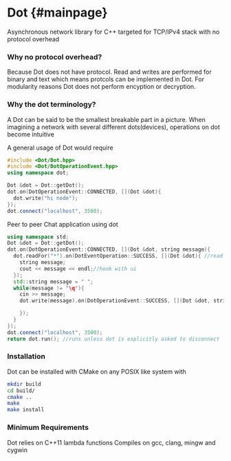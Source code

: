 Dot {#mainpage}
=========
Asynchronous network library for C++ targeted for TCP/IPv4 stack with no protocol overhead

### Why no protocol overhead?
Because Dot does not have protocol. Read and writes are performed for binary and text which means protcols can be implemented in Dot. For modularity reasons Dot does not perform encyption or decryption.

### Why the dot terminology?
A Dot can be said to be the smallest breakable part in a picture. When imagining a network with several different dots(devices), operations on dot become intuitive

A general usage of Dot would require
```cpp
#include <Dot/Dot.hpp>
#include <Dot/DotOperationEvent.hpp>
using namespace dot;
```

```cpp
Dot &dot = Dot::getDot();
dot.on(DotOperationEvent::CONNECTED, [](Dot &dot){
  dot.write("hi node");
});
dot.connect("localhost", 3500);
```

Peer to peer Chat application using dot
```cpp
using namespace std;
Dot &dot = Dot::getDot();
dot.on(DotOperationEvent::CONNECTED, [](Dot &dot, string message){
  dot.readFor("*").on(DotEventOperation::SUCCESS, [](Dot &dot){ //read any string
    string message;
    cout << message << endl;//hook with ui
  });
  std::string message = " ";
  while(message != "\q"){
    cin >> message;
    dot.write(message).on(DotOperationEvent::SUCCESS, [](Dot &dot, string message){

    });
  }
});
dot.connect("localhost", 3500);
return dot.run(); //runs unless dot is explicitly asked to disconnect
```

### Installation
Dot can be installed with CMake on any POSIX like system with
```sh
mkdir build
cd build/
cmake ..
make
make install
```

### Minimum Requirements
Dot relies on C++11 lambda functions
Compiles on gcc, clang, mingw and cygwin

